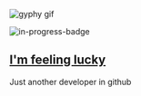 ![gyphy gif](https://media1.giphy.com/media/l1J9LZ3GrqTx9KYq4/giphy.gif?cid=bfae73222b326b407a0b0d714573c9e2928537bc4c51d92f&rid=giphy.gif&ct=g)

![in-progress-badge](https://img.shields.io/badge/IN-PROGRESS-brightgreen)

## [I'm feeling lucky](https://fct5mvs0s5.execute-api.us-east-2.amazonaws.com)

Just another developer in github
